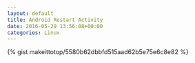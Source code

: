 ```yaml
---
layout: default                                                                                                              
title: Android Restart Activity                                                                                                                       
date: 2016-05-29 13:56:08+00:00                                                                                                                        
categories: Linux                                                                                                                
---                                                                                                                              
```


{% gist makeittotop/5580b62dbbfd515aad62b5e75e6c8e82 %}                                                                                                           

